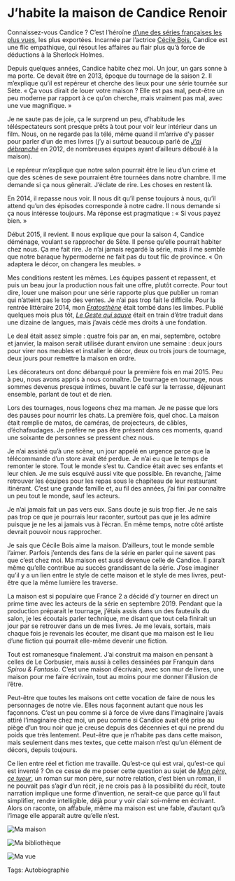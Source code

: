 # J’habite la maison de Candice Renoir

Connaissez-vous Candice ? C’est l’héroïne [d’une des séries françaises les plus vues](https://www.france.tv/france-2/candice-renoir/), les plus exportées. Incarnée par l’actrice [Cécile Bois](https://fr.wikipedia.org/wiki/C%C3%A9cile_Bois), Candice est une flic empathique, qui résout les affaires au flair plus qu’à force de déductions à la Sherlock Holmes.<span id="more-51920"></span>

Depuis quelques années, Candice habite chez moi. Un jour, un gars sonne à ma porte. Ce devait être en 2013, époque du tournage de la saison 2. Il m’explique qu’il est repéreur et cherche des lieux pour une série tournée sur Sète. « Ça vous dirait de louer votre maison ? Elle est pas mal, peut-être un peu moderne par rapport à ce qu’on cherche, mais vraiment pas mal, avec une vue magnifique. »

Je ne saute pas de joie, ça le surprend un peu, d’habitude les téléspectateurs sont presque prêts à tout pour voir leur intérieur dans un film. Nous, on ne regarde pas la télé, même quand il m’arrive d’y passer pour parler d’un de mes livres (j’y ai surtout beaucoup parlé de [*J’ai débranché*](https://tcrouzet.com/jai-debranche/) en 2012, de nombreuses équipes ayant d’ailleurs déboulé à la maison).

Le repéreur m’explique que notre salon pourrait être le lieu d’un crime et que des scènes de sexe pourraient être tournées dans notre chambre. Il me demande si ça nous gênerait. J’éclate de rire. Les choses en restent là.

En 2014, il repasse nous voir. Il nous dit qu’il pense toujours à nous, qu’il attend qu’un des épisodes corresponde à notre cadre. Il nous demande si ça nous intéresse toujours. Ma réponse est pragmatique : « Si vous payez bien. »

Début 2015, il revient. Il nous explique que pour la saison 4, Candice déménage, voulant se rapprocher de Sète. Il pense qu’elle pourrait habiter chez nous. Ça me fait rire. Je n’ai jamais regardé la série, mais il me semble que notre baraque hypermoderne ne fait pas du tout flic de province. « On adaptera le décor, on changera les meubles. »

Mes conditions restent les mêmes. Les équipes passent et repassent, et puis un beau jour la production nous fait une offre, plutôt correcte. Pour tout dire, louer une maison pour une série rapporte plus que publier un roman qui n’atteint pas le top des ventes. Je n’ai pas trop fait le difficile. Pour la rentrée littéraire 2014, mon [*Ératosthène*](https://tcrouzet.com/eratosthene/) était tombé dans les limbes. Publié quelques mois plus tôt, [*Le Geste qui sauve*](https://tcrouzet.com/le-geste-qui-sauve/) était en train d’être traduit dans une dizaine de langues, mais j’avais cédé mes droits à une fondation.

Le deal était assez simple : quatre fois par an, en mai, septembre, octobre et janvier, la maison serait utilisée durant environ une semaine : deux jours pour virer nos meubles et installer le décor, deux ou trois jours de tournage, deux jours pour remettre la maison en ordre.

Les décorateurs ont donc débarqué pour la première fois en mai 2015. Peu à peu, nous avons appris à nous connaître. De tournage en tournage, nous sommes devenus presque intimes, buvant le café sur la terrasse, déjeunant ensemble, parlant de tout et de rien.

Lors des tournages, nous logeons chez ma maman. Je ne passe que lors des pauses pour nourrir les chats. La première fois, quel choc. La maison était remplie de matos, de caméras, de projecteurs, de câbles, d’échafaudages. Je préfère ne pas être présent dans ces moments, quand une soixante de personnes se pressent chez nous.

Je n’ai assisté qu’à une scène, un jour appelé en urgence parce que la télécommande d’un store avait été perdue. Je n’ai eu que le temps de remonter le store. Tout le monde s’est tu. Candice était avec ses enfants et leur chien. Je me suis esquivé aussi vite que possible. En revanche, j’aime retrouver les équipes pour les repas sous le chapiteau de leur restaurant itinérant. C’est une grande famille et, au fil des années, j’ai fini par connaître un peu tout le monde, sauf les acteurs.

Je n’ai jamais fait un pas vers eux. Sans doute je suis trop fier. Je ne sais pas trop ce que je pourrais leur raconter, surtout pas que je les admire puisque je ne les ai jamais vus à l’écran. En même temps, notre côté artiste devrait pouvoir nous rapprocher.

Je sais que Cécile Bois aime la maison. D’ailleurs, tout le monde semble l’aimer. Parfois j’entends des fans de la série en parler qui ne savent pas que c’est chez moi. Ma maison est aussi devenue celle de Candice. Il paraît même qu’elle contribue au succès grandissant de la série. J’ose imaginer qu’il y a un lien entre le style de cette maison et le style de mes livres, peut-être que la même lumière les traverse.

La maison est si populaire que France 2 a décidé d’y tourner en direct un prime time avec les acteurs de la série en septembre 2019. Pendant que la production préparait le tournage, j’étais assis dans un des fauteuils du salon, je les écoutais parler technique, me disant que tout cela finirait un jour par se retrouver dans un de mes livres. Je me levais, sortais, mais chaque fois je revenais les écouter, me disant que ma maison est le lieu d’une fiction qui pourrait elle-même devenir une fiction.

Tout est romanesque finalement. J’ai construit ma maison en pensant à celles de Le Corbusier, mais aussi à celles dessinées par Franquin dans *Spirou &amp; Fantasio*. C’est une maison d’écrivain, avec son mur de livres, une maison pour me faire écrivain, tout au moins pour me donner l’illusion de l’être.

Peut-être que toutes les maisons ont cette vocation de faire de nous les personnages de notre vie. Elles nous façonnent autant que nous les façonnons. C’est un peu comme si à force de vivre dans l’imaginaire j’avais attiré l’imaginaire chez moi, un peu comme si Candice avait été prise au piège d’un trou noir que je creuse depuis des décennies et qui ne prend du poids que très lentement. Peut-être que je n’habite pas dans cette maison, mais seulement dans mes textes, que cette maison n’est qu’un élément de décors, depuis toujours.

Ce lien entre réel et fiction me travaille. Qu’est-ce qui est vrai, qu’est-ce qui est inventé ? On ce cesse de me poser cette question au sujet de [*Mon père, ce tueur*](https://tcrouzet.com/mon-pere-ce-tueur/), un roman sur mon père, sur notre relation, c’est bien un roman, il ne pouvait pas s’agir d’un récit, je ne crois pas à la possibilité du récit, toute narration implique une forme d’invention, ne serait-ce que parce qu’il faut simplifier, rendre intelligible, déjà pour y voir clair soi-même en écrivant. Alors on raconte, on affabule, même ma maison est une fable, d’autant qu’à l’image elle apparaît autre qu’elle n’est.

![Ma maison](https://tcrouzet.com/images_tc/2019/07/P1090834-600x450.jpg)

![Ma bibliothèque](https://tcrouzet.com/images_tc/2019/07/P1090842-600x450.jpg)

![Ma vue](https://tcrouzet.com/images_tc/2019/07/P1090849-600x450.jpg)



Tags: Autobiographie